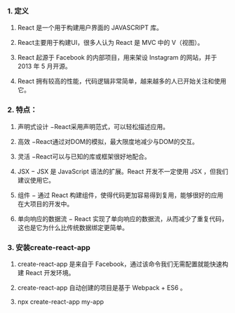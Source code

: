 ### 1. 定义
1. React 是一个用于构建用户界面的 JAVASCRIPT 库。

2. React主要用于构建UI，很多人认为 React 是 MVC 中的 V（视图）。
3. React 起源于 Facebook 的内部项目，用来架设 Instagram 的网站，并于 2013 年 5 月开源。
4. React 拥有较高的性能，代码逻辑非常简单，越来越多的人已开始关注和使用它。

### 2. 特点：
1. 声明式设计 −React采用声明范式，可以轻松描述应用。

2. 高效 −React通过对DOM的模拟，最大限度地减少与DOM的交互。
3. 灵活 −React可以与已知的库或框架很好地配合。
4. JSX − JSX 是 JavaScript 语法的扩展。React 开发不一定使用 JSX ，但我们建议使用它。
5. 组件 − 通过 React 构建组件，使得代码更加容易得到复用，能够很好的应用在大项目的开发中。
6. 单向响应的数据流 − React 实现了单向响应的数据流，从而减少了重复代码，这也是它为什么比传统数据绑定更简单。

### 3. 安装create-react-app
1. create-react-app 是来自于 Facebook，通过该命令我们无需配置就能快速构建 React 开发环境。

2. create-react-app 自动创建的项目是基于 Webpack + ES6 。
3. npx create-react-app my-app
